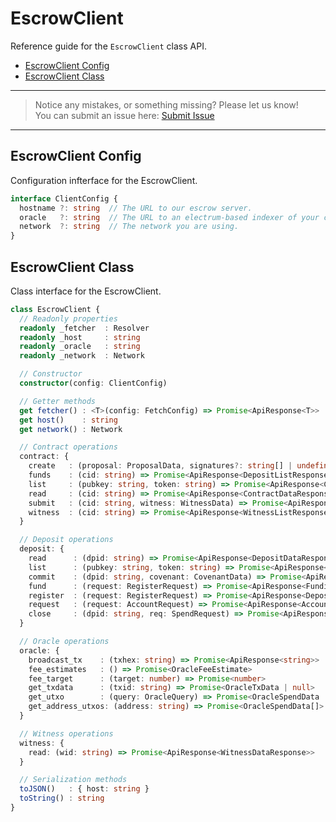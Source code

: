 # EscrowClient

Reference guide for the `EscrowClient` class API.

- [EscrowClient Config](#escrowclient-config)
- [EscrowClient Class](#escrowclient-class)

---
> Notice any mistakes, or something missing? Please let us know!  
> You can submit an issue here: [Submit Issue](https://github.com/BitEscrow/escrow-core/issues/new/choose)

---

## EscrowClient Config

Configuration infterface for the EscrowClient.

```ts
interface ClientConfig {
  hostname ?: string  // The URL to our escrow server.
  oracle   ?: string  // The URL to an electrum-based indexer of your choice.
  network  ?: string  // The network you are using.
}
```

## EscrowClient Class

Class interface for the EscrowClient.

```ts
class EscrowClient {
  // Readonly properties
  readonly _fetcher  : Resolver
  readonly _host     : string
  readonly _oracle   : string
  readonly _network  : Network

  // Constructor
  constructor(config: ClientConfig)

  // Getter methods
  get fetcher() : <T>(config: FetchConfig) => Promise<ApiResponse<T>>
  get host()    : string
  get network() : Network

  // Contract operations
  contract: {
    create   : (proposal: ProposalData, signatures?: string[] | undefined) => Promise<ApiResponse<ContractDataResponse>>
    funds    : (cid: string) => Promise<ApiResponse<DepositListResponse>>
    list     : (pubkey: string, token: string) => Promise<ApiResponse<ContractListResponse>>
    read     : (cid: string) => Promise<ApiResponse<ContractDataResponse>>
    submit   : (cid: string, witness: WitnessData) => Promise<ApiResponse<ContractDataResponse>>
    witness  : (cid: string) => Promise<ApiResponse<WitnessListResponse>>
  }

  // Deposit operations
  deposit: {
    read      : (dpid: string) => Promise<ApiResponse<DepositDataResponse>>
    list      : (pubkey: string, token: string) => Promise<ApiResponse<DepositListResponse>>
    commit    : (dpid: string, covenant: CovenantData) => Promise<ApiResponse<FundingDataResponse>>
    fund      : (request: RegisterRequest) => Promise<ApiResponse<FundingDataResponse>>
    register  : (request: RegisterRequest) => Promise<ApiResponse<DepositDataResponse>>
    request   : (request: AccountRequest) => Promise<ApiResponse<AccountDataResponse>>
    close     : (dpid: string, req: SpendRequest) => Promise<ApiResponse<DepositDataResponse>>
  }

  // Oracle operations
  oracle: {
    broadcast_tx    : (txhex: string) => Promise<ApiResponse<string>>
    fee_estimates   : () => Promise<OracleFeeEstimate>
    fee_target      : (target: number) => Promise<number>
    get_txdata      : (txid: string) => Promise<OracleTxData | null>
    get_utxo        : (query: OracleQuery) => Promise<OracleSpendData | null>
    get_address_utxos: (address: string) => Promise<OracleSpendData[]>
  }

  // Witness operations
  witness: {
    read: (wid: string) => Promise<ApiResponse<WitnessDataResponse>>
  }

  // Serialization methods
  toJSON()   : { host: string }
  toString() : string
}
```

